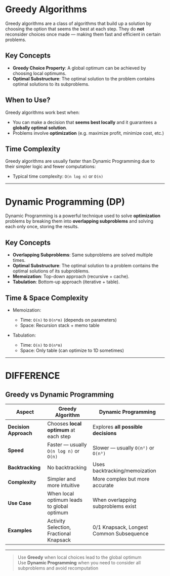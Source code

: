 #  Greedy Algorithms

Greedy algorithms are a class of algorithms that build up a solution by choosing the option that seems the best at each step. They do **not** reconsider choices once made — making them fast and efficient in certain problems.


## Key Concepts

- **Greedy Choice Property**: A global optimum can be achieved by choosing local optimums.
- **Optimal Substructure**: The optimal solution to the problem contains optimal solutions to its subproblems.

## When to Use?

Greedy algorithms work best when:
- You can make a decision that **seems best locally** and it guarantees a **globally optimal solution**.
- Problems involve **optimization** (e.g. maximize profit, minimize cost, etc.)


## Time Complexity

Greedy algorithms are usually faster than Dynamic Programming due to their simpler logic and fewer computations:
- Typical time complexity: `O(n log n)` or `O(n)`


---


#  Dynamic Programming (DP)

Dynamic Programming is a powerful technique used to solve **optimization** problems by breaking them into **overlapping subproblems** and solving each only once, storing the results.
##  Key Concepts

- **Overlapping Subproblems**: Same subproblems are solved multiple times.
- **Optimal Substructure**: The optimal solution to a problem contains the optimal solutions of its subproblems.
- **Memoization**: Top-down approach (recursive + cache).
- **Tabulation**: Bottom-up approach (iterative + table).

##  Time & Space Complexity

- Memoization:  
  - Time: `O(n)` to `O(n*m)` (depends on parameters)  
  - Space: Recursion stack + memo table

- Tabulation:  
  - Time: `O(n)` to `O(n*m)`  
  - Space: Only table (can optimize to 1D sometimes)

---

# DIFFERENCE 
##  Greedy vs Dynamic Programming

| Aspect                    |  Greedy Algorithm                         |  Dynamic Programming                     |
|---------------------------|-------------------------------------------|------------------------------------------|
| **Decision Approach**     | Chooses **local optimum** at each step    | Explores **all possible decisions**      |
| **Speed**                 | Faster — usually `O(n log n)` or `O(n)`   | Slower — usually `O(n²)` or `O(n³)`      |
| **Backtracking**          | No backtracking                        |  Uses backtracking/memoization          |
| **Complexity**            | Simpler and more intuitive                | More complex but more accurate           |
| **Use Case**              | When local optimum leads to global optimum | When overlapping subproblems exist       |
| **Examples**              | Activity Selection, Fractional Knapsack   | 0/1 Knapsack, Longest Common Subsequence |

---

> Use **Greedy** when local choices lead to the global optimum  
> Use **Dynamic Programming** when you need to consider all subproblems and avoid recomputation


